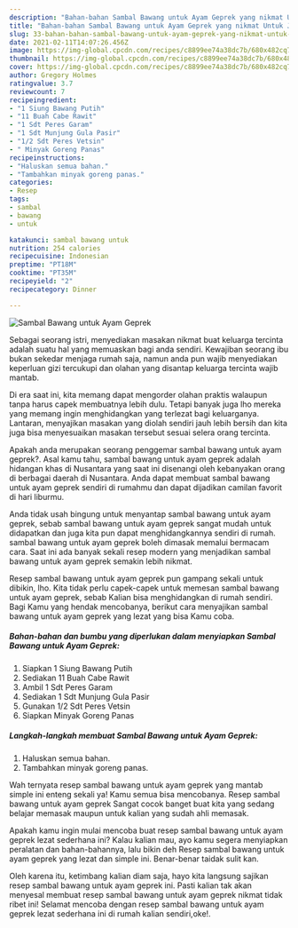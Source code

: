 ```yaml
---
description: "Bahan-bahan Sambal Bawang untuk Ayam Geprek yang nikmat Untuk Jualan"
title: "Bahan-bahan Sambal Bawang untuk Ayam Geprek yang nikmat Untuk Jualan"
slug: 33-bahan-bahan-sambal-bawang-untuk-ayam-geprek-yang-nikmat-untuk-jualan
date: 2021-02-11T14:07:26.456Z
image: https://img-global.cpcdn.com/recipes/c8899ee74a38dc7b/680x482cq70/sambal-bawang-untuk-ayam-geprek-foto-resep-utama.jpg
thumbnail: https://img-global.cpcdn.com/recipes/c8899ee74a38dc7b/680x482cq70/sambal-bawang-untuk-ayam-geprek-foto-resep-utama.jpg
cover: https://img-global.cpcdn.com/recipes/c8899ee74a38dc7b/680x482cq70/sambal-bawang-untuk-ayam-geprek-foto-resep-utama.jpg
author: Gregory Holmes
ratingvalue: 3.7
reviewcount: 7
recipeingredient:
- "1 Siung Bawang Putih"
- "11 Buah Cabe Rawit"
- "1 Sdt Peres Garam"
- "1 Sdt Munjung Gula Pasir"
- "1/2 Sdt Peres Vetsin"
- " Minyak Goreng Panas"
recipeinstructions:
- "Haluskan semua bahan."
- "Tambahkan minyak goreng panas."
categories:
- Resep
tags:
- sambal
- bawang
- untuk

katakunci: sambal bawang untuk 
nutrition: 254 calories
recipecuisine: Indonesian
preptime: "PT18M"
cooktime: "PT35M"
recipeyield: "2"
recipecategory: Dinner

---
```



![Sambal Bawang untuk Ayam Geprek](https://img-global.cpcdn.com/recipes/c8899ee74a38dc7b/680x482cq70/sambal-bawang-untuk-ayam-geprek-foto-resep-utama.jpg)

Sebagai seorang istri, menyediakan masakan nikmat buat keluarga tercinta adalah suatu hal yang memuaskan bagi anda sendiri. Kewajiban seorang ibu bukan sekedar menjaga rumah saja, namun anda pun wajib menyediakan keperluan gizi tercukupi dan olahan yang disantap keluarga tercinta wajib mantab.

Di era  saat ini, kita memang dapat mengorder olahan praktis walaupun tanpa harus capek membuatnya lebih dulu. Tetapi banyak juga lho mereka yang memang ingin menghidangkan yang terlezat bagi keluarganya. Lantaran, menyajikan masakan yang diolah sendiri jauh lebih bersih dan kita juga bisa menyesuaikan masakan tersebut sesuai selera orang tercinta. 



Apakah anda merupakan seorang penggemar sambal bawang untuk ayam geprek?. Asal kamu tahu, sambal bawang untuk ayam geprek adalah hidangan khas di Nusantara yang saat ini disenangi oleh kebanyakan orang di berbagai daerah di Nusantara. Anda dapat membuat sambal bawang untuk ayam geprek sendiri di rumahmu dan dapat dijadikan camilan favorit di hari liburmu.

Anda tidak usah bingung untuk menyantap sambal bawang untuk ayam geprek, sebab sambal bawang untuk ayam geprek sangat mudah untuk didapatkan dan juga kita pun dapat menghidangkannya sendiri di rumah. sambal bawang untuk ayam geprek boleh dimasak memalui bermacam cara. Saat ini ada banyak sekali resep modern yang menjadikan sambal bawang untuk ayam geprek semakin lebih nikmat.

Resep sambal bawang untuk ayam geprek pun gampang sekali untuk dibikin, lho. Kita tidak perlu capek-capek untuk memesan sambal bawang untuk ayam geprek, sebab Kalian bisa menghidangkan di rumah sendiri. Bagi Kamu yang hendak mencobanya, berikut cara menyajikan sambal bawang untuk ayam geprek yang lezat yang bisa Kamu coba.

<!--inarticleads1-->

##### Bahan-bahan dan bumbu yang diperlukan dalam menyiapkan Sambal Bawang untuk Ayam Geprek:

1. Siapkan 1 Siung Bawang Putih
1. Sediakan 11 Buah Cabe Rawit
1. Ambil 1 Sdt Peres Garam
1. Sediakan 1 Sdt Munjung Gula Pasir
1. Gunakan 1/2 Sdt Peres Vetsin
1. Siapkan  Minyak Goreng Panas




<!--inarticleads2-->

##### Langkah-langkah membuat Sambal Bawang untuk Ayam Geprek:

1. Haluskan semua bahan.
1. Tambahkan minyak goreng panas.




Wah ternyata resep sambal bawang untuk ayam geprek yang mantab simple ini enteng sekali ya! Kamu semua bisa mencobanya. Resep sambal bawang untuk ayam geprek Sangat cocok banget buat kita yang sedang belajar memasak maupun untuk kalian yang sudah ahli memasak.

Apakah kamu ingin mulai mencoba buat resep sambal bawang untuk ayam geprek lezat sederhana ini? Kalau kalian mau, ayo kamu segera menyiapkan peralatan dan bahan-bahannya, lalu bikin deh Resep sambal bawang untuk ayam geprek yang lezat dan simple ini. Benar-benar taidak sulit kan. 

Oleh karena itu, ketimbang kalian diam saja, hayo kita langsung sajikan resep sambal bawang untuk ayam geprek ini. Pasti kalian tak akan menyesal membuat resep sambal bawang untuk ayam geprek nikmat tidak ribet ini! Selamat mencoba dengan resep sambal bawang untuk ayam geprek lezat sederhana ini di rumah kalian sendiri,oke!.

